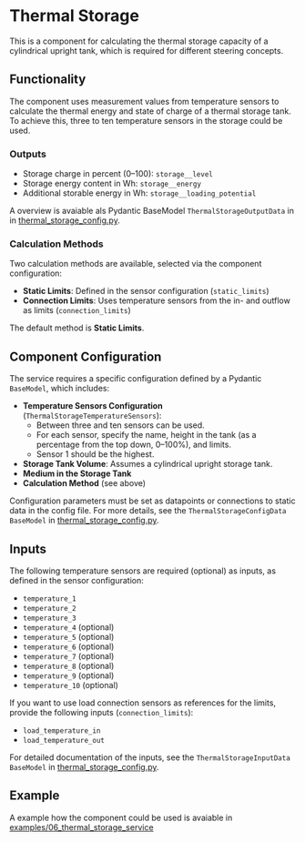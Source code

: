 # Thermal Storage

This is a component for calculating the thermal storage capacity of a cylindrical upright tank, which is required for different steering concepts.
## Functionality

The component uses measurement values from temperature sensors to calculate the thermal energy and state of charge of a thermal storage tank. To achieve this, three to ten temperature sensors in the storage could be used.

### Outputs
- Storage charge in percent (0–100): `storage__level`
- Storage energy content in Wh: `storage__energy`
- Additional storable energy in Wh: `storage__loading_potential`

A overview is avaiable als Pydantic BaseModel `ThermalStorageOutputData` in in [thermal_storage_config.py](./thermal_storage_config.py).

### Calculation Methods
Two calculation methods are available, selected via the component configuration:
- **Static Limits**: Defined in the sensor configuration (`static_limits`)
- **Connection Limits**: Uses temperature sensors from the in- and outflow as limits (`connection_limits`)

The default method is **Static Limits**.

## Component Configuration

The service requires a specific configuration defined by a Pydantic `BaseModel`, which includes:
- **Temperature Sensors Configuration** (`ThermalStorageTemperatureSensors`):
  - Between three and ten sensors can be used.
  - For each sensor, specify the name, height in the tank (as a percentage from the top down, 0–100%), and limits.
  - Sensor 1 should be the highest.
- **Storage Tank Volume**: Assumes a cylindrical upright storage tank.
- **Medium in the Storage Tank**
- **Calculation Method** (see above)

Configuration parameters must be set as datapoints or connections to static data in the config file. For more details, see the `ThermalStorageConfigData` `BaseModel` in [thermal_storage_config.py](./thermal_storage_config.py).

## Inputs

The following temperature sensors are required (optional) as inputs, as defined in the sensor configuration:
- `temperature_1`
- `temperature_2`
- `temperature_3`
- `temperature_4` (optional)
- `temperature_5` (optional)
- `temperature_6` (optional)
- `temperature_7` (optional)
- `temperature_8` (optional)
- `temperature_9` (optional)
- `temperature_10` (optional)

If you want to use load connection sensors as references for the limits, provide the following inputs (`connection_limits`):
- `load_temperature_in`
- `load_temperature_out`

For detailed documentation of the inputs, see the `ThermalStorageInputData` `BaseModel` in [thermal_storage_config.py](./thermal_storage_config.py).

## Example
A example how the component could be used is avaiable in [examples/06_thermal_storage_service](./../../../examples/06_thermal_storage_service/)